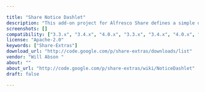```yaml
---

title: "Share Notice Dashlet"
description: "This add-on project for Alfresco Share defines a simple dashlet to display a user-defined piece of content on a user or a site dashboard. It was inspired in part by the JotPad dashlet in SugarCRM. This dashlet is part of Share with the 4.2 release. Owner Will Abson ‌ Versions Community 3.3.x Community 3.4.x Community 4.0.x Enterprise 3.3.x Enterprise 3.4.x Enterprise 4.0.x Enterprise 4.1.x License Type Apache Project Page Google Code Archive - Long-term storage for Google Code Project Hosting. Download Page http://code.google.com/p/share-extras/downloads/list Tags Share-Extras Component Type Share Dashlet Extension Points Share Site Dashlet Installation JAR Products Share Web Client"
screenshots: []
compatibility: ["3.3.x", "3.4.x", "4.0.x", "3.3.x", "3.4.x", "4.0.x", "4.1.x"]
license: "Apache-2.0"
keywords: ["Share-Extras"]
download_url: "http://code.google.com/p/share-extras/downloads/list"
vendor: "Will Abson ‌"
about: ""
about_url: "http://code.google.com/p/share-extras/wiki/NoticeDashlet"
draft: false

---
```

